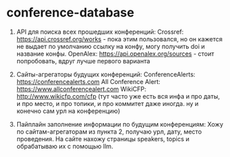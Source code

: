 # conference-database

1) API для поиска всех прошедших конференций:
   Crossref: https://api.crossref.org/works - пока этим пользовался, но он кажется не выдает по умолчанию ссылку на конфу, могу получить doi и название конфы.
   OpenAlex: https://api.openalex.org/sources - стоит попробовать, вдруг лучше первого варианта

2) Сайты-агрегаторы будущих конференций:
   ConferenceAlerts: https://conferencealerts.com
   All Conference Alert: https://www.allconferencealert.com
   WikiCFP: http://www.wikicfp.com/cfp (тут часто уже есть вся инфа и про даты, и про место, и про топики, и про коммитет даже иногда. ну и конечно сам урл на конференцию)

3) Пайплайн заполнение информации по будущим конференциям:
   Хожу по сайтам-агрегаторам из пункта 2, получаю урл, дату, место проведения. На сайте нахожу страницы speakers, topics и обрабатываю их с помощью llm.
   
